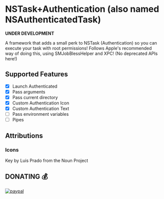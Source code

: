 #  NSTask+Authentication (also named NSAuthenticatedTask)

**UNDER DEVELOPMENT**

A framework that adds a small perk to NSTask (Authentication) so you can execute your task with root permissions!
Follows Apple's recommended way of doing this, using SMJobBlessHelper and XPC! (No deprecated APIs here!)

## Supported Features
- [x] Launch Authenticated
- [x] Pass arguments
- [x] Pass current directory
- [x] Custom Authentication Icon
- [x] Custom Authentication Text
- [ ] Pass environment variables
- [ ] Pipes

## Attributions
### Icons
Key by Luis Prado from the Noun Project

## DONATING 💰

[![paypal](https://www.paypalobjects.com/en_US/i/btn/btn_donateCC_LG.gif)](https://www.paypal.com/cgi-bin/webscr?cmd=_s-xclick&hosted_button_id=NSV636CUWX754)
